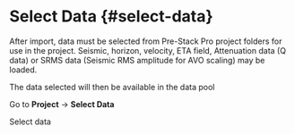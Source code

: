 # Select Data {#select-data}

After import, data must be selected from Pre-Stack Pro project folders for use in the project. Seismic, horizon, velocity, ETA field, Attenuation data (Q data) or SRMS data (Seismic RMS amplitude for AVO scaling) may be loaded.

The data selected will then be available in the data pool

Go to **Project** → **Select Data**

Select data